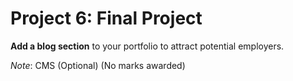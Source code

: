 # Project 6: Final Project

**Add a blog section** to your portfolio to attract potential employers.

_Note_: CMS (Optional) (No marks awarded)
